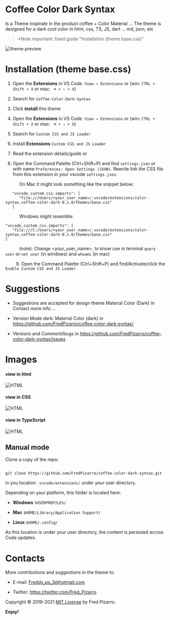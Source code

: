 

# Coffee Color Dark Syntax
   
Is a Theme inspirate in the product coffee + Color Material ... The theme is designed for a dark cool color in html, css, TS, JS, dart ... md, json, etc

> *Note important: fixed guide "Installation (theme base.css)"

![theme preview](https://i.imgur.com/yVp3wB2.png)

# Installation (theme base.css)
 

1. Open the **Extensions** in VS Code. `View → Extensions` or (win: `CTRL + Shift + X` or mac: ` ⌘ + ⇧ + X`)

1. Search for `Coffee-Color-Dark-Syntax`

1. Click **install** this theme

1. Open the **Extensions** in VS Code. `View → Extensions` or (win: `CTRL + Shift + X` or mac: ` ⌘ + ⇧ + X`)

1. Search for `Custom CSS and JS Loader`

1. install **Extensions**  `Custom CSS and JS Loader`

1. Read the extension details/guide or

1. Open the Command Palette (Ctrl+Shift+P) and find `settings.json` or
   with name `Preferences: Open Settings (JSON)`. Rewrite link the CSS file
   from this extension in your vscode `settings.json`:

&emsp; &emsp; &nbsp; On Mac it might look something like the snippet below: 
```
   "vscode_custom_css.imports": [
      "file:///Users/<your_user_name>/.vscode/extensions/color-syntax.coffee-color-dark-0.1.0/themes/base.css"
   ]
``` 

&emsp; &emsp; &nbsp; Windows might resemble: 
```
"vscode_custom_css.imports": [
   "file:///C:/Users/<your_user_name>/.vscode/extensions/color-syntax.coffee-color-dark-0.1.0/themes/base.css"
]
```

&emsp; &emsp; &nbsp; (note): Change <your_user_name>, to know use in terminal `query user` or `net user` (in windows) and  `whoami` (in mac)

&emsp; &nbsp; &nbsp; 9. Open the Command Palette (Ctrl+Shift+P) and find/Activate/click the `Enable Custom CSS and JS Loader`


# Suggestions

* Suggestions are accepted for design theme Material Color (Dark) in Contact more info ...

* Version Mode dark: Material Color (dark) in https://github.com/FredPizarro/coffee-color-dark-syntax/

* Versions and Comment/bugs in https://github.com/FredPizarro/coffee-color-dark-syntax/issues


# Images



#### view in html

![HTML](https://i.imgur.com/4Ago6iH.png)

#### view in CSS

![HTML](https://i.imgur.com/F2NZsG4.png)

#### view in TypeScript

![HTML](https://i.imgur.com/MvsTcKB.png)
 
  

## Manual mode

Clone a copy of the repo:

  

```

git clone https://github.com/FredPizarro/coffee-color-dark-syntax.git

```

  

in you location `.vscode/extensions/` under your user directory.

  

Depending on your platform, this folder is located here:

*  **Windows**  `%USERPROFILE%/`

*  **Mac**  `$HOME/Library/Application Support/`

*  **Linux**  `$HOME/.config/`

  

As this location is under your user directory, the content is persisted across Code updates.


# Contacts

More contributions and suggestions in the theme to:

  

* E-mail: Freddy_ps_3@hotmail.com

* Twitter: https://twitter.com/Fred_Pizarro

  

Copyright © 2018-2021 [MIT License](https://github.com/FredPizarro/theme-light-coffee-color/blob/master/LICENSE/) by Fred Pizarro.

  

**Enjoy!**